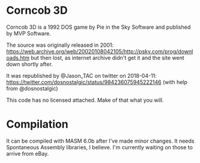 Corncob 3D
==========

Corncob 3D is a 1992 DOS game by Pie in the Sky Software and published by MVP Software.

The source was originally released in 2001: 
https://web.archive.org/web/20020108042105/http://psky.com/prog/downloads.htm
but then lost, as internet archive didn't get it and the site went down shortly after.

It was republished by @Jason_TAC on twitter on 2018-04-11: 
https://twitter.com/dosnostalgic/status/984236075945222146
(with help from @dosnostalgic)

This code has no licensed attached. Make of that what you will. 

Compilation
===========

It can be compiled with MASM 6.0b after I've made minor changes.
It needs Spontaneous Assembly libraries, I believe. 
I'm currently waiting on those to arrive from eBay. 
